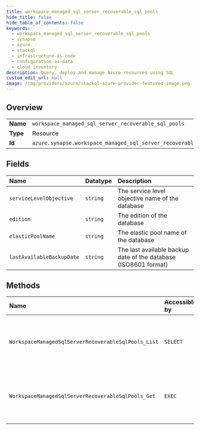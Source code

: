 ```yaml
---
title: workspace_managed_sql_server_recoverable_sql_pools
hide_title: false
hide_table_of_contents: false
keywords:
  - workspace_managed_sql_server_recoverable_sql_pools
  - synapse
  - azure    
  - stackql
  - infrastructure-as-code
  - configuration-as-data
  - cloud inventory
description: Query, deploy and manage Azure resources using SQL
custom_edit_url: null
image: /img/providers/azure/stackql-azure-provider-featured-image.png
---
```

  
    

## Overview
<table><tbody>
<tr><td><b>Name</b></td><td><code>workspace_managed_sql_server_recoverable_sql_pools</code></td></tr>
<tr><td><b>Type</b></td><td>Resource</td></tr>
<tr><td><b>Id</b></td><td><code>azure.synapse.workspace_managed_sql_server_recoverable_sql_pools</code></td></tr>
</tbody></table>

## Fields
| Name | Datatype | Description |
|:-----|:---------|:------------|
| `serviceLevelObjective` | `string` | The service level objective name of the database |
| `edition` | `string` | The edition of the database |
| `elasticPoolName` | `string` | The elastic pool name of the database |
| `lastAvailableBackupDate` | `string` | The last available backup date of the database (ISO8601 format) |
## Methods
| Name | Accessible by | Required Params | Description |
|:-----|:--------------|:----------------|:------------|
| `WorkspaceManagedSqlServerRecoverableSqlPools_List` | `SELECT` | `resourceGroupName, subscriptionId, workspaceName` | Get list of recoverable sql pools for workspace managed sql server. |
| `WorkspaceManagedSqlServerRecoverableSqlPools_Get` | `EXEC` | `resourceGroupName, sqlPoolName, subscriptionId, workspaceName` | Get recoverable sql pools for workspace managed sql server. |
